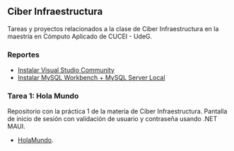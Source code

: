 ## Ciber Infraestructura
Tareas y proyectos relacionados a la clase de Ciber Infraestructura en la maestría en Cómputo Aplicado de CUCEI - UdeG.

### Reportes
- [Instalar Visual Studio Community](https://github.com/adrhem/ciber-infraestructura/tree/main/Reportes/1-visual-studio.md)
- [Instalar MySQL Workbench + MySQL Server Local](https://github.com/adrhem/ciber-infraestructura/tree/main/Reportes/2-mysql-workbench.md)

### Tarea 1: Hola Mundo
Repositorio con la práctica 1 de la materia de Ciber Infraestructura. Pantalla de inicio de sesión con validación de usuario y contraseña usando .NET MAUI.
- [HolaMundo](https://github.com/adrhem/ciber-infraestructura/tree/main/HolaMundo).